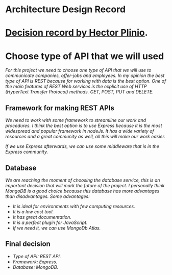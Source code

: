 # Architecture Design Record

# [Decision record by Hector Plinio](https://github.com/hectorplinio).

# Choose type of API that we will used

_For this project we need to choose one type of API that we will use to communicate companies, offer-jobs and employees._
_In my opinion the best type of API is REST because for working with data is the best option. One of the main features of REST Web services is the explicit use of HTTP (HyperText Transfer Protocol) methods. GET, POST, PUT and DELETE._

## Framework for making REST APIs

_We need to work with some framework to streamline our work and procedures. I think the best option is to use Express because it is the most widespread and popular framework in nodeJs. It has a wide variety of resources and a great community as well, all this will make our work easier._

_If we use Express afterwards, we can use some middleware that is in the Express community._

## Database

_We are reaching the moment of choosing the database service, this is an important decision that will mark the future of the project. I personally think MongoDB is a good choice because this database has more advantages than disadvantages. Some advantages:_

-   _It is ideal for environments with few computing resources._
-   _It is a low cost tool._
-   _It has great documentation._
-   _It is a perfect plugin for JavaScript._
-   _If we need it, we can use MongoDb Atlas._

## Final decision

-   _Type of API: REST API._
-   _Framework: Express._
-   _Database: MongoDB._
